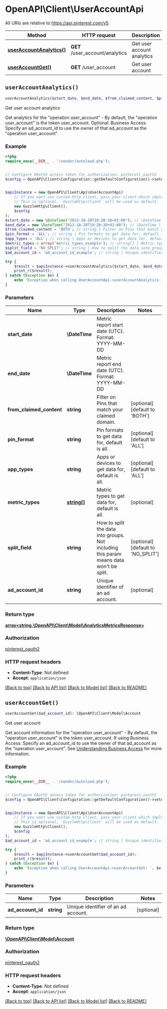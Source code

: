 # OpenAPI\Client\UserAccountApi

All URIs are relative to https://api.pinterest.com/v5.

Method | HTTP request | Description
------------- | ------------- | -------------
[**userAccountAnalytics()**](UserAccountApi.md#userAccountAnalytics) | **GET** /user_account/analytics | Get user account analytics
[**userAccountGet()**](UserAccountApi.md#userAccountGet) | **GET** /user_account | Get user account


## `userAccountAnalytics()`

```php
userAccountAnalytics($start_date, $end_date, $from_claimed_content, $pin_format, $app_types, $metric_types, $split_field, $ad_account_id): array<string,\OpenAPI\Client\Model\AnalyticsMetricsResponse>
```

Get user account analytics

Get analytics for the \"operation user_account\" - By default, the \"operation user_account\" is the token user_account.  Optional: Business Access: Specify an ad_account_id to use the owner of that ad_account as the \"operation user_account\".

### Example

```php
<?php
require_once(__DIR__ . '/vendor/autoload.php');


// Configure OAuth2 access token for authorization: pinterest_oauth2
$config = OpenAPI\Client\Configuration::getDefaultConfiguration()->setAccessToken('YOUR_ACCESS_TOKEN');


$apiInstance = new OpenAPI\Client\Api\UserAccountApi(
    // If you want use custom http client, pass your client which implements `GuzzleHttp\ClientInterface`.
    // This is optional, `GuzzleHttp\Client` will be used as default.
    new GuzzleHttp\Client(),
    $config
);
$start_date = new \DateTime("2013-10-20T19:20:30+01:00"); // \DateTime | Metric report start date (UTC). Format: YYYY-MM-DD
$end_date = new \DateTime("2013-10-20T19:20:30+01:00"); // \DateTime | Metric report end date (UTC). Format: YYYY-MM-DD
$from_claimed_content = 'BOTH'; // string | Filter on Pins that match your claimed domain.
$pin_format = 'ALL'; // string | Pin formats to get data for, default is all.
$app_types = 'ALL'; // string | Apps or devices to get data for, default is all.
$metric_types = array('metric_types_example'); // string[] | Metric types to get data for, default is all.
$split_field = 'NO_SPLIT'; // string | How to split the data into groups. Not including this param means data won't be split.
$ad_account_id = 'ad_account_id_example'; // string | Unique identifier of an ad account.

try {
    $result = $apiInstance->userAccountAnalytics($start_date, $end_date, $from_claimed_content, $pin_format, $app_types, $metric_types, $split_field, $ad_account_id);
    print_r($result);
} catch (Exception $e) {
    echo 'Exception when calling UserAccountApi->userAccountAnalytics: ', $e->getMessage(), PHP_EOL;
}
```

### Parameters

Name | Type | Description  | Notes
------------- | ------------- | ------------- | -------------
 **start_date** | **\DateTime**| Metric report start date (UTC). Format: YYYY-MM-DD |
 **end_date** | **\DateTime**| Metric report end date (UTC). Format: YYYY-MM-DD |
 **from_claimed_content** | **string**| Filter on Pins that match your claimed domain. | [optional] [default to &#39;BOTH&#39;]
 **pin_format** | **string**| Pin formats to get data for, default is all. | [optional] [default to &#39;ALL&#39;]
 **app_types** | **string**| Apps or devices to get data for, default is all. | [optional] [default to &#39;ALL&#39;]
 **metric_types** | [**string[]**](../Model/string.md)| Metric types to get data for, default is all. | [optional]
 **split_field** | **string**| How to split the data into groups. Not including this param means data won&#39;t be split. | [optional] [default to &#39;NO_SPLIT&#39;]
 **ad_account_id** | **string**| Unique identifier of an ad account. | [optional]

### Return type

[**array<string,\OpenAPI\Client\Model\AnalyticsMetricsResponse>**](../Model/AnalyticsMetricsResponse.md)

### Authorization

[pinterest_oauth2](../../README.md#pinterest_oauth2)

### HTTP request headers

- **Content-Type**: Not defined
- **Accept**: `application/json`

[[Back to top]](#) [[Back to API list]](../../README.md#endpoints)
[[Back to Model list]](../../README.md#models)
[[Back to README]](../../README.md)

## `userAccountGet()`

```php
userAccountGet($ad_account_id): \OpenAPI\Client\Model\Account
```

Get user account

Get account information for the \"operation user_account\" - By default, the \"operation user_account\" is the token user_account.  If using Business Access: Specify an ad_account_id to use the owner of that ad_account as the \"operation user_account\". See <a href='/docs/api/v5/#tag/Understanding-business-access'>Understanding Business Access</a> for more information.

### Example

```php
<?php
require_once(__DIR__ . '/vendor/autoload.php');


// Configure OAuth2 access token for authorization: pinterest_oauth2
$config = OpenAPI\Client\Configuration::getDefaultConfiguration()->setAccessToken('YOUR_ACCESS_TOKEN');


$apiInstance = new OpenAPI\Client\Api\UserAccountApi(
    // If you want use custom http client, pass your client which implements `GuzzleHttp\ClientInterface`.
    // This is optional, `GuzzleHttp\Client` will be used as default.
    new GuzzleHttp\Client(),
    $config
);
$ad_account_id = 'ad_account_id_example'; // string | Unique identifier of an ad account.

try {
    $result = $apiInstance->userAccountGet($ad_account_id);
    print_r($result);
} catch (Exception $e) {
    echo 'Exception when calling UserAccountApi->userAccountGet: ', $e->getMessage(), PHP_EOL;
}
```

### Parameters

Name | Type | Description  | Notes
------------- | ------------- | ------------- | -------------
 **ad_account_id** | **string**| Unique identifier of an ad account. | [optional]

### Return type

[**\OpenAPI\Client\Model\Account**](../Model/Account.md)

### Authorization

[pinterest_oauth2](../../README.md#pinterest_oauth2)

### HTTP request headers

- **Content-Type**: Not defined
- **Accept**: `application/json`

[[Back to top]](#) [[Back to API list]](../../README.md#endpoints)
[[Back to Model list]](../../README.md#models)
[[Back to README]](../../README.md)
